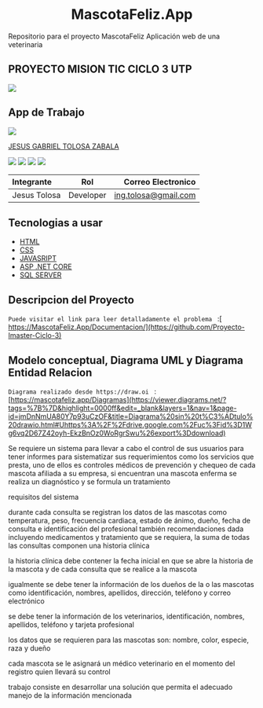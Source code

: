 <h1 align="center"> MascotaFeliz.App </h1>

Repositorio para el proyecto MascotaFeliz Aplicación web de una veterinaria 

##  PROYECTO MISION TIC CICLO 3 UTP


![](https://elsumario.com/wp-content/uploads/2017/02/el-sumario-Ten-una-mascota-feliz.jpg)




## App de Trabajo
![](https://talentodigital.mintic.gov.co/734/channels-633_logo_talento_digital.svg)

[JESUS GABRIEL TOLOSA ZABALA](https://github.com/gabotolosa)


![](https://img.shields.io/github/tag/pandao/editor.md.svg) ![](https://img.shields.io/github/release/pandao/editor.md.svg) ![](https://img.shields.io/github/issues/pandao/editor.md.svg) ![](https://img.shields.io/bower/v/editor.md.svg)



| Integrante  | Rol  | Correo Electronico |
| :------------ |:---------------:| -----:|                    
|Jesus Tolosa  | Developer | ing.tolosa@gmail.com


## Tecnologias a usar

- [HTML](https://lenguajehtml.com/html/)
- [CSS](https://lenguajecss.com/)
- [JAVASRIPT](https://www.javascript.com/)
- [ASP .NET CORE](https://docs.microsoft.com/es-es/dotnet/welcome)
- [SQL SERVER](https://www.microsoft.com/es-es/sql-server/sql-server-downloads)

## Descripcion del Proyecto 

`Puede visitar el link para leer detalladamente el problema ` :[ https://MascotaFeliz.App/Documentacion/](https://github.com/Proyecto-Imaster-Ciclo-3)


## Modelo conceptual, Diagrama UML y Diagrama Entidad Relacion 

`Diagrama realizado desde https://draw.oi ` : [https://mascotafeliz.app/Diagramas](https://viewer.diagrams.net/?tags=%7B%7D&highlight=0000ff&edit=_blank&layers=1&nav=1&page-id=jmDnNmUA80Y7p93uCzOF&title=Diagrama%20sin%20t%C3%ADtulo%20drawio.html#Uhttps%3A%2F%2Fdrive.google.com%2Fuc%3Fid%3D1Wg6vq2D67Z42oyh-EkzBnOz0WoRgrSwu%26export%3Ddownload)



Se requiere un sistema para llevar a cabo el control de sus usuarios para tener informes para sistematizar sus requerimientos como los servicios que presta, uno de ellos es controles médicos de prevención y chequeo de cada mascota afiliada a su empresa, si encuentran una mascota enferma se realiza un diagnóstico y se formula un tratamiento

requisitos del sistema

durante cada consulta se registran los datos de las mascotas como temperatura, peso, frecuencia cardiaca, estado de ánimo, dueño, fecha de consulta e identificación del profesional también recomendaciones dada incluyendo medicamentos y tratamiento que se requiera, la suma de todas las consultas componen una historia clínica

la historia clínica debe contener la fecha inicial en que se abre la historia de la mascota y de cada consulta que se realice a la mascota

igualmente se debe tener la información de los dueños de la o las mascotas como identificación, nombres, apellidos, dirección, teléfono y correo electrónico

se debe tener la información de los veterinarios, identificación, nombres, apellidos, teléfono y tarjeta profesional

los datos que se requieren para las mascotas son: nombre, color, especie, raza y dueño

cada mascota se le asignará un médico veterinario en el momento del registro quien llevará su control

trabajo consiste en desarrollar una solución que permita el adecuado manejo de la información mencionada


